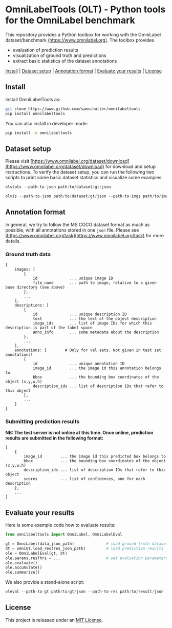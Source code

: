 # OmniLabelTools (OLT) - Python tools for the OmniLabel benchmark

This repository provides a Python toolbox for working with the OmniLabel dataset/benchmark [(https://www.omnilabel.org)](https://www.omnilabel.org). The toolbox provides

* evaluation of prediction results
* visualization of ground truth and predictions
* extract basic statistics of the dataset annotations

[Install](#install) |
[Dataset setup](#dataset-setup) |
[Annotation format](#annotation-format) |
[Evaluate your results](#evaluate-your-results) |
[License](#license)

## Install

Install OmniLabelTools as:

``` bash
git clone https://www.github.com/samschulter/omnilabeltools
pip install omnilabeltools
```

You can also install in developer mode:

``` bash
pip install -e omnilabeltools
```

## Dataset setup

Please visit [https://www.omnilabel.org/dataset/download](https://www.omnilabel.org/dataset/download) for download and setup instructions. To verify the dataset setup, you can run the following two scripts to print some basic dataset statistics and visualize some examples:

``` python
olstats --path-to-json path/to/dataset/gt/json

olvis --path-to-json path/to/dataset/gt/json --path-to-imgs path/to/image/directories --path-output some/directory/to/store/visualizations
```

## Annotation format

In general, we try to follow the MS COCO dataset format as much as possible, with all annotations stored in one `json` file. Please see [https://www.omnilabel.org/task](https://www.omnilabel.org/task) for more details.

### Ground truth data

```
{
    images: [
        {
            id              ... unique image ID
            file_name       ... path to image, relative to a given base directory (see above)
        },
        ...
    ],
    descriptions: [
        {
            id              ... unique description ID
            text            ... the text of the object description
            image_ids       ... list of image IDs for which this description is part of the label space
            anno_info       ... some metadata about the description
        },
        ...
    ],
    annotations: [        # Only for val sets. Not given in test set annotations!
        {
            id              ... unique annotation ID
            image_id        ... the image id this annotation belongs to
            bbox            ... the bounding box coordinates of the object (x,y,w,h)
            description_ids ... list of description IDs that refer to this object
	    },
        ...
    ]
}
```

### Submitting prediction results

**NB: The test server is not online at this time. Once online, prediction results are submitted in the following format:**

```
[
    {
        image_id        ... the image id this predicted box belongs to
        bbox            ... the bounding box coordinates of the object (x,y,w,h)
        description_ids ... list of description IDs that refer to this object
        scores          ... list of confidences, one for each description
    },
    ...
]
```

## Evaluate your results

Here is some example code how to evaluate results:

``` python
from omnilabeltools import OmniLabel, OmniLabelEval

gt = OmniLabel(data_json_path)              # load ground truth dataset
dt = omniGt.load_res(res_json_path)         # load prediction results
ole = OmniLabelEval(gt, dt)
ole.params.resThrs = ...                    # set evaluation parameters as desired
ole.evaluate()
ole.accumulate()
ole.summarize()
```

We also provide a stand-alone script:

``` python
oleval --path-to-gt path/to/gt/json --path-to-res path/to/result/json
```

## License

This project is released under an [MIT License](LICENSE).
